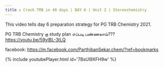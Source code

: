 ```yaml
---
title : Crack TRB in 40 days | DAY 6 | Unit 2 | Stereochemistry
---
```


This video tells day 6 preparation strategy for PG TRB Chemistry 2021.

PG TRB Chemistry கு study plan எப்படி பண்ணலாம்??? 
https://youtu.be/59ylBL-3tLQ

facebook: https://m.facebook.com/ParthibanSekar.chem/?ref=bookmarks



{% include youtubePlayer.html id='7BsUl9XFH9w' %}

